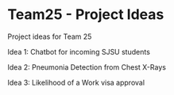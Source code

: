 # Team25 - Project Ideas

Project ideas for Team 25

Idea 1: Chatbot for incoming SJSU students

Idea 2: Pneumonia Detection from Chest X-Rays

Idea 3: Likelihood of a Work visa approval
